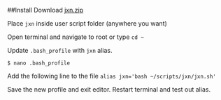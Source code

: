 ##Install
Download [jxn.zip](https://github.com/aristotlemanolakos/sotm-script/raw/master/DIST/jxn.zip)

Place `jxn` inside user script folder (anywhere you want)


Open terminal and navigate to root or type
`cd ~`

Update `.bash_profile` with `jxn` alias.

`$ nano .bash_profile`

Add the following line to the file `alias jxn='bash ~/scripts/jxn/jxn.sh'`

Save the new profile and exit editor. Restart terminal and test out alias.


